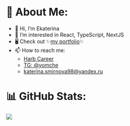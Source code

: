 # 💫 About Me:
- 👋 Hi, I’m Ekaterina
- 👀 I’m interested in React, TypeScript, NextJS
- 🖥️ Check out ✨[my portfolio](https://yomche.github.io/greetings-page/)✨
- 📫 How to reach me:
   - [Harb Career](https://career.habr.com/yomche)
   - [TG: @yomche](https://t.me/yomche)
   - katerina.smirnova98@yandex.ru

# 📊 GitHub Stats:
![](https://github-readme-stats.vercel.app/api/top-langs/?username=yomche&theme=dark&hide_border=true&include_all_commits=false&count_private=false&layout=compact)

<!-- Proudly created with GPRM ( https://gprm.itsvg.in ) -->
